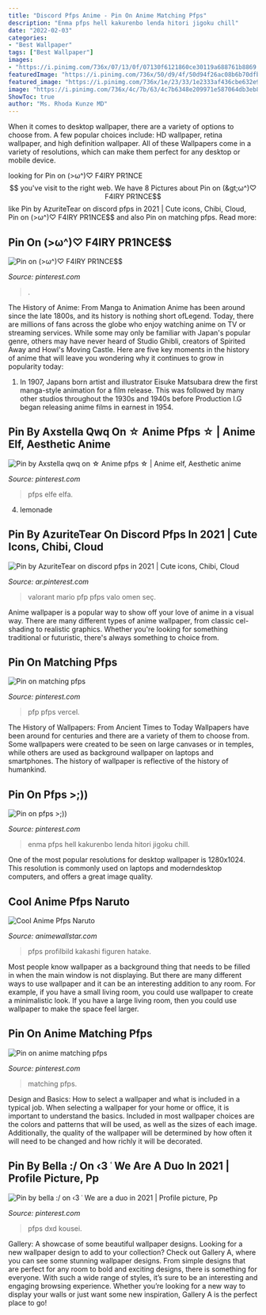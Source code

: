 ```yaml
---
title: "Discord Pfps Anime - Pin On Anime Matching Pfps"
description: "Enma pfps hell kakurenbo lenda hitori jigoku chill"
date: "2022-02-03"
categories:
- "Best Wallpaper"
tags: ["Best Wallpaper"]
images:
- "https://i.pinimg.com/736x/07/13/0f/07130f6121860ce30119a688761b8869.jpg"
featuredImage: "https://i.pinimg.com/736x/50/d9/4f/50d94f26ac08b6b70dfb8ea702797e51.jpg"
featured_image: "https://i.pinimg.com/736x/1e/23/33/1e2333af436cbe632e949532fce39041.jpg"
image: "https://i.pinimg.com/736x/4c/7b/63/4c7b6348e209971e587064db3eb877ba.jpg"
ShowToc: true
author: "Ms. Rhoda Kunze MD"
---
```



When it comes to desktop wallpaper, there are a variety of options to choose from. A few popular choices include: HD wallpaper, retina wallpaper, and high definition wallpaper. All of these Wallpapers come in a variety of resolutions, which can make them perfect for any desktop or mobile device. 

	

		
looking for Pin on (&gt;ω^)♡︎ F4IRY PR1NCE$$ you've visit to the right web. We have 8 Pictures about Pin on (&gt;ω^)♡︎ F4IRY PR1NCE$$ like Pin by AzuriteTear on discord pfps in 2021 | Cute icons, Chibi, Cloud, Pin on (&gt;ω^)♡︎ F4IRY PR1NCE$$ and also Pin on matching pfps. Read more:
		
    
## Pin On (&gt;ω^)♡︎ F4IRY PR1NCE$$

<img loading=lazy src="https://i.pinimg.com/736x/07/13/0f/07130f6121860ce30119a688761b8869.jpg" onerror="this.onerror=null;this.src='https://tse4.mm.bing.net/th?id=OIP.wjwXpIbO8E81lAIueKsPpAAAAA&amp;pid=15.1';" alt="Pin on (&gt;ω^)♡︎ F4IRY PR1NCE$$">

_Source: pinterest.com_

>. 

	

The History of Anime: From Manga to Animation
Anime has been around since the late 1800s, and its history is nothing short ofLegend. Today, there are millions of fans across the globe who enjoy watching anime on TV or streaming services. While some may only be familiar with Japan's popular genre, others may have never heard of Studio Ghibli, creators of Spirited Away and Howl's Moving Castle. Here are five key moments in the history of anime that will leave you wondering why it continues to grow in popularity today:
1) In 1907, Japans born artist and illustrator Eisuke Matsubara drew the first manga-style animation for a film release. This was followed by many other studios throughout the 1930s and 1940s before Production I.G began releasing anime films in earnest in 1954.

    
## Pin By Axstella Qwq On ☆ Anime Pfps ☆ | Anime Elf, Aesthetic Anime

<img loading=lazy src="https://i.pinimg.com/736x/1e/23/33/1e2333af436cbe632e949532fce39041.jpg" onerror="this.onerror=null;this.src='https://tse4.mm.bing.net/th?id=OIP.B6V0rTLFRxiFbNO3e7FhRAAAAA&amp;pid=15.1';" alt="Pin by Axstella qwq on ☆ Anime pfps ☆ | Anime elf, Aesthetic anime">

_Source: pinterest.com_

>pfps elfe elfa. 

	

4. lemonade 

    
## Pin By AzuriteTear On Discord Pfps In 2021 | Cute Icons, Chibi, Cloud

<img loading=lazy src="https://i.pinimg.com/736x/50/d9/4f/50d94f26ac08b6b70dfb8ea702797e51.jpg" onerror="this.onerror=null;this.src='https://tse2.mm.bing.net/th?id=OIP.ecWnl2YmUkYuYXrAsR0A_AAAAA&amp;pid=15.1';" alt="Pin by AzuriteTear on discord pfps in 2021 | Cute icons, Chibi, Cloud">

_Source: ar.pinterest.com_

>valorant mario pfp pfps valo omen seç. 

	

Anime wallpaper is a popular way to show off your love of anime in a visual way. There are many different types of anime wallpaper, from classic cel-shading to realistic graphics. Whether you're looking for something traditional or futuristic, there's always something to choice from.

    
## Pin On Matching Pfps

<img loading=lazy src="https://i.pinimg.com/736x/4c/7b/63/4c7b6348e209971e587064db3eb877ba.jpg" onerror="this.onerror=null;this.src='https://tse2.mm.bing.net/th?id=OIP.vHOyXNF-4WjlhG8BswTqlgAAAA&amp;pid=15.1';" alt="Pin on matching pfps">

_Source: pinterest.com_

>pfp pfps vercel. 

	

The History of Wallpapers: From Ancient Times to Today
Wallpapers have been around for centuries and there are a variety of them to choose from. Some wallpapers were created to be seen on large canvases or in temples, while others are used as background wallpaper on laptops and smartphones. The history of wallpaper is reflective of the history of humankind.

    
## Pin On Pfps &gt;;))

<img loading=lazy src="https://i.pinimg.com/736x/d2/87/a5/d287a58e2b14f4df1fa35d2c49bc4331.jpg" onerror="this.onerror=null;this.src='https://tse2.mm.bing.net/th?id=OIP.-XweDLvXTftprhplUp3YNgHaEK&amp;pid=15.1';" alt="Pin on pfps &gt;;))">

_Source: pinterest.com_

>enma pfps hell kakurenbo lenda hitori jigoku chill. 

	

One of the most popular resolutions for desktop wallpaper is 1280x1024. This resolution is commonly used on laptops and moderndesktop computers, and offers a great image quality.

    
## Cool Anime Pfps Naruto

<img loading=lazy src="https://i.pinimg.com/474x/73/f5/af/73f5afb87623f860aff2d9dd371bc301.jpg" onerror="this.onerror=null;this.src='https://tse2.mm.bing.net/th?id=OIP.Hs0vsBan8mDzeSt4jUZdewAAAA&amp;pid=15.1';" alt="Cool Anime Pfps Naruto">

_Source: animewallstar.com_

>pfps profilbild kakashi figuren hatake. 

	

Most people know wallpaper as a background thing that needs to be filled in when the main window is not displaying. But there are many different ways to use wallpaper and it can be an interesting addition to any room. For example, if you have a small living room, you could use wallpaper to create a minimalistic look. If you have a large living room, then you could use wallpaper to make the space feel larger.

    
## Pin On Anime Matching Pfps

<img loading=lazy src="https://i.pinimg.com/736x/f2/31/4a/f2314a6070a6b5016b470acfdf80e603.jpg" onerror="this.onerror=null;this.src='https://tse3.mm.bing.net/th?id=OIP.z802txyH6zzY8EorSLtIhQHaHa&amp;pid=15.1';" alt="Pin on anime matching pfps">

_Source: pinterest.com_

>matching pfps. 

	

Design and Basics: How to select a wallpaper and what is included in a typical job.
When selecting a wallpaper for your home or office, it is important to understand the basics. Included in most wallpaper choices are the colors and patterns that will be used, as well as the sizes of each image. Additionally, the quality of the wallpaper will be determined by how often it will need to be changed and how richly it will be decorated.

    
## Pin By Bella :/ On ‹3 ˓ We Are A Duo In 2021 | Profile Picture, Pp

<img loading=lazy src="https://i.pinimg.com/736x/85/89/c0/8589c0ebb3fdd54d8ddb422fc84ce090.jpg" onerror="this.onerror=null;this.src='https://tse4.mm.bing.net/th?id=OIP.vI0VHHH-tEfNR78pmYxflwAAAA&amp;pid=15.1';" alt="Pin by bella :/ on ‹3 ˓ We are a duo in 2021 | Profile picture, Pp">

_Source: pinterest.com_

>pfps dxd kousei. 

	

Gallery: A showcase of some beautiful wallpaper designs.
Looking for a new wallpaper design to add to your collection? Check out Gallery A, where you can see some stunning wallpaper designs. From simple designs that are perfect for any room to bold and exciting designs, there is something for everyone. With such a wide range of styles, it’s sure to be an interesting and engaging browsing experience. Whether you’re looking for a new way to display your walls or just want some new inspiration, Gallery A is the perfect place to go!





	
	
